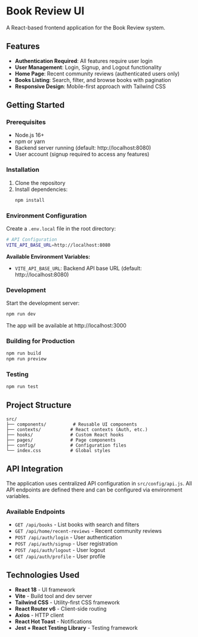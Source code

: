# Book Review UI

A React-based frontend application for the Book Review system.

## Features

- **Authentication Required**: All features require user login
- **User Management**: Login, Signup, and Logout functionality
- **Home Page**: Recent community reviews (authenticated users only)
- **Books Listing**: Search, filter, and browse books with pagination
- **Responsive Design**: Mobile-first approach with Tailwind CSS

## Getting Started

### Prerequisites

- Node.js 16+ 
- npm or yarn
- Backend server running (default: http://localhost:8080)
- User account (signup required to access any features)

### Installation

1. Clone the repository
2. Install dependencies:
   ```bash
   npm install
   ```

### Environment Configuration

Create a `.env.local` file in the root directory:

```bash
# API Configuration
VITE_API_BASE_URL=http://localhost:8080
```

**Available Environment Variables:**
- `VITE_API_BASE_URL`: Backend API base URL (default: http://localhost:8080)

### Development

Start the development server:
```bash
npm run dev
```

The app will be available at http://localhost:3000

### Building for Production

```bash
npm run build
npm run preview
```

### Testing

```bash
npm run test
```

## Project Structure

```
src/
├── components/          # Reusable UI components
├── contexts/           # React contexts (Auth, etc.)
├── hooks/              # Custom React hooks
├── pages/              # Page components
├── config/             # Configuration files
└── index.css           # Global styles
```

## API Integration

The application uses centralized API configuration in `src/config/api.js`. All API endpoints are defined there and can be configured via environment variables.

### Available Endpoints

- `GET /api/books` - List books with search and filters
- `GET /api/home/recent-reviews` - Recent community reviews
- `POST /api/auth/login` - User authentication
- `POST /api/auth/signup` - User registration
- `POST /api/auth/logout` - User logout
- `GET /api/auth/profile` - User profile

## Technologies Used

- **React 18** - UI framework
- **Vite** - Build tool and dev server
- **Tailwind CSS** - Utility-first CSS framework
- **React Router v6** - Client-side routing
- **Axios** - HTTP client
- **React Hot Toast** - Notifications
- **Jest + React Testing Library** - Testing framework
